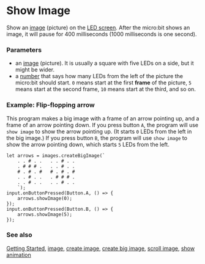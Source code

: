 # Show Image

Show an [image](/reference/images/image) (picture) on the
[LED screen](/device/screen).  After the micro:bit shows an image, it
will pause for 400 milliseconds (1000 milliseconds is one second).

### Parameters

* an [image](/reference/images/image) (picture). It is usually a square with five LEDs on a side, but it might be wider. 
* a [number](/reference/types/number) that says how many LEDs from the left of the picture the micro:bit should start. `0` means start at the first **frame** of the picture, `5` means start at the second frame, `10` means start at the third, and so on.

### Example: Flip-flopping arrow

This program makes a big image with a frame of an arrow pointing up,
and a frame of an arrow pointing down.  If you press button `A`, the
program will use ``show image`` to show the arrow pointing up. (It
starts `0` LEDs from the left in the big image.) If you press button
`B`, the program will use ``show image`` to show the arrow pointing
down, which starts `5` LEDs from the left.

```blocks
let arrows = images.createBigImage(`
    . . # . .   . . # . .
    . # # # .   . . # . .
    # . # . #   # . # . #
    . . # . .   . # # # .
    . . # . .   . . # . .
    `);
input.onButtonPressed(Button.A, () => {
    arrows.showImage(0);
});
input.onButtonPressed(Button.B, () => {
    arrows.showImage(5);
});
```

### See also

[Getting Started](/getting-started), [image](/reference/images/image),
[create image](/reference/images/create-image),
[create big image](/reference/images/create-big-image),
[scroll image](/reference/images/scroll-image), [show animation](/reference/basic/show-animation)
